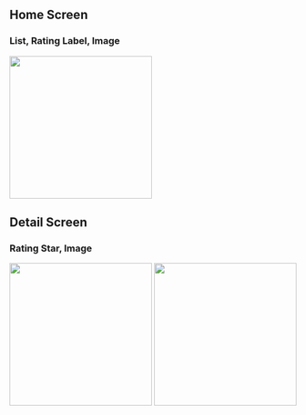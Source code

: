 ## Home Screen
### List, Rating Label, Image
<img src="https://github.com/liang0000/AvengerApp/assets/54095039/4bd235ae-f9dc-4d99-8ad1-87fdbd9aba67" width="250">

## Detail Screen
### Rating Star, Image
<img src="https://github.com/liang0000/AvengerApp/assets/54095039/6c1ed899-7acb-4c90-ac4a-c2b591eb7397" width="250">
<img src="https://github.com/liang0000/AvengerApp/assets/54095039/991257e8-a7d4-4b42-9d1d-38822a9923b1" width="250">
